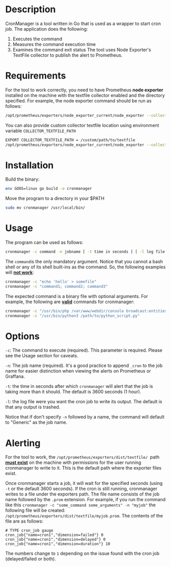 # Description

CronManager is a tool written in Go that is used as a wrapper to start cron job. The application does the following:

1. Executes the command
2. Measures the command execution time
3. Examines the command exit status
The tool uses Node Exporter's TextFile collector to publish the alert to Prometheus.
# Requirements

For the tool to work correctly, you need to have Prometheus **node exporter** installed on the machine with the textfile collector enabled and the directory specified. For example, the node exporter command should be run as follows:

```bash
/opt/prometheus/exporters/node_exporter_current/node_exporter --collector.conntrack --collector.diskstats --collector.entropy --collector.filefd --collector.filesystem --collector.loadavg --collector.mdadm --collector.meminfo --collector.netdev --collector.netstat --collector.stat --collector.time --collector.vmstat --web.listen-address=0.0.0.0:9100 --log.level=info --collector.textfile --collector.textfile.directory=/opt/prometheus/exporters/dist/textfile
```

You can also provide custom collector textfile location using environment variable `COLLECTOR_TEXTFILE_PATH`

```bash
EXPORT COLLECTOR_TEXTFILE_PATH = /custom/path/to/textfile
/opt/prometheus/exporters/node_exporter_current/node_exporter --collector.conntrack --collector.diskstats --collector.entropy --collector.filefd --collector.filesystem --collector.loadavg --collector.mdadm --collector.meminfo --collector.netdev --collector.netstat --collector.stat --collector.time --collector.vmstat --web.listen-address=0.0.0.0:9100 --log.level=info --collector.textfile --collector.textfile.directory=$COLLECTOR_TEXTFILE_PATH
```
# Installation

Build the binary:

```bash
env GOOS=linux go build -o cronmanager
```

Move the program to a directory in your $PATH

```bash
sudo mv cronmanager /usr/local/bin/
```



# Usage

The program can be used as follows:

```bash
cronmanager -c command -n jobname [ -t time in seconds ] [ -l log file ]
```

The `command`is the only mandatory argument. Notice that you cannot a bash shell or any of its shell built-ins as the command. So, the following examples will **<u>not work</u>**:

```bash
cronmanager -c "echo 'hello' > somefile"
cronmanager -c "command1; command2; command3"
```

The expected command is a binary file with optional arguments. For example, the following are **<u>valid</u>** commands for cronmanager:

```bash
cronmanager -c "/usr/bin/php /var/www/webdir/console broadcast:entities:updated -e project -l 20000"
cronmanager -c "/usr/bin/python3 /path/to/python_script.py"
```

# Options

`-c`: The command to execute (required). This parameter is required. Please see the Usage section for caveats.

`-n`: The job name (required). It's a good practice to append `_cron` to the job name for easier distinction when viewing the alerts on Prometheus or Graffana.

`-t`: the time in seconds after which `cronmanager` will alert that the job is taking more than it should. The default is 3600 seconds (1 hour).

`-l`: the log file were you want the cron job to write its output. The default is that any output is trashed.

Notice that if  don't specify `-n` followed by a name, the command will default to "Generic" as the job name.

# Alerting

For the tool to work, the `/opt/prometheus/exporters/dist/textfile/ `path **<u>must exist</u>** on the machine with permissions for the user running cronmanager to write to it. This is the default path where the exporter files exist.

Once cronmanager starts a job, it will wait for the specified seconds (using `-t` or the default 3600 seconds). If the cron is still running, cronmanager writes to a file under the exporters path. The file name consists of the job name followed by the `.prom` extension. For example, if you run the command like this `cronmanager -c "some_command some_arguments" -n "myjob"` the following file will be created: `/opt/prometheus/exporters/dist/textfile/myjob.prom`. The contents of the file are as follows:

```plain
# TYPE cron_job gauge
cron_job{"name=cron1","dimension=failed"} 0
cron_job{"name=cron1","dimension=delayed"} 0
cron_job{"name=cron1","dimension=duration"} 10
```

The numbers change to `1` depending on the issue found with the cron job (delayed/failed or both).
